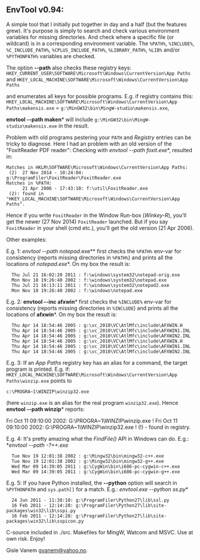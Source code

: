 EnvTool v0.94:
--------------

  A simple tool that I initially put together in day and a half (but the
  features grew). It's purpose is simply to search and check various environment
  variables for missing directories. And check where a specific file (or wildcard)
  is in a corresponding environment variable. The `%PATH%`, `%INCLUDE%`,
  `%C_INCLUDE_PATH%`, `%CPLUS_INCLUDE_PATH%`, `%LIBRARY_PATH%`, `%LIB%` and/or
  `%PYTHONPATH%` variables are checked.

  The option **--path** also checks these registry keys:
    `HKEY_CURRENT_USER\SOFTWARE\Microsoft\Windows\CurrentVersion\App Paths` and
    `HKEY_LOCAL_MACHINE\SOFTWARE\Microsoft\Windows\CurrentVersion\App Paths`

  and enumerates all keys for possible programs. E.g. if registry contains this:
    `HKEY_LOCAL_MACHINE\SOFTWARE\Microsoft\Windows\CurrentVersion\App Paths\makensis.exe` = 
     `g:\MinGW32\bin\MingW-studio\makensis.exe`,

  **envtool --path maken*** will include `g:\MinGW32\bin\MingW-studio\makensis.exe`
  in the result.

  Problem with old programs pestering your `PATH` and *Registry* entries can be tricky
  to diagnose. Here I had an problem with an old version of the "FoxitReader PDF reader":
  Checking with **envtool --path foxit*.exe**, resulted in:

    Matches in HKLM\SOFTWARE\Microsoft\Windows\CurrentVersion\App Paths:
     (2)  27 Nov 2014 - 10:24:04: g:\ProgramFiler\FoxitReader\FoxitReader.exe
    Matches in %PATH:
          21 Apr 2006 - 17:43:10: f:\util\FoxitReader.exe
     (2): found in "HKEY_LOCAL_MACHINE\SOFTWARE\Microsoft\Windows\CurrentVersion\App Paths".

  Hence if you write `FoxitReader` in the Window Run-box (*Winkey-R*), you'll get the
  newer (27 Nov 2014) `FoxitReader` launched. But if you say `FoxitReader` in your shell
  (cmd etc.), you'll get the old version (21 Apr 2006).

  Other examples:

  E.g. 1: *envtool --path notepad*.exe** first checks the `%PATH%` env-var
    for consistency (reports missing directories in `%PATH%`) and prints
    all the locations of **notepad*.exe**. On my box the result is:

      Thu Jul 21 16:02:20 2011 : f:\windows\system32\notepad-orig.exe
      Mon Nov 18 19:26:40 2002 : f:\windows\system32\notepad.exe
      Thu Jul 21 16:13:11 2011 : f:\windows\system32\notepad2.exe
      Mon Nov 18 19:26:40 2002 : f:\windows\notepad.exe

  E.g. 2: **envtool --inc afxwin*** first checks the `%INCLUDE%` env-var
    for consistency (reports missing directories in `%INCLUDE`) and prints
    all the locations of **afxwin***. On my box the result is:

      Thu Apr 14 18:54:46 2005 : g:\vc_2010\VC\AtlMfc\include\AFXWIN.H
      Thu Apr 14 18:54:46 2005 : g:\vc_2010\VC\AtlMfc\include\AFXWIN1.INL
      Thu Apr 14 18:54:46 2005 : g:\vc_2010\VC\AtlMfc\include\AFXWIN2.INL
      Thu Apr 14 18:54:46 2005 : g:\vc_2010\VC\AtlMfc\include\AFXWIN.H
      Thu Apr 14 18:54:46 2005 : g:\vc_2010\VC\AtlMfc\include\AFXWIN1.INL
      Thu Apr 14 18:54:46 2005 : g:\vc_2010\VC\AtlMfc\include\AFXWIN2.INL

  E.g. 3: If an *App Paths* registry key has an alias for a command, the target
    program is printed. E.g. if:
    `HKEY_LOCAL_MACHINE\SOFTWARE\Microsoft\Windows\CurrentVersion\App Paths\winzip.exe`
    points to
```    
c:\PROGRA~1\WINZIP\winzip32.exe
```
(here `winzip.exe` is an alias for the real program `winzip32.exe`). Hence
**envtool --path winzip*** reports:
      
  Fri Oct 11 09:10:00 2002: G:\PROGRA~1\WINZIP\winzip.exe !
  Fri Oct 11 09:10:00 2002: G:\PROGRA~1\WINZIP\winzip32.exe !
  (!) - found in registry.

  E.g. 4: It's pretty amazing what the *FindFile()* API in Windows can do. E.g.:
    **envtool --path *-?++.exe**

      Tue Nov 19 12:01:38 2002 : g:\Mingw32\bin\mingw32-c++.exe
      Tue Nov 19 12:01:38 2002 : g:\Mingw32\bin\mingw32-g++.exe
      Wed Mar 09 14:39:05 2011 : g:\CygWin\bin\i686-pc-cygwin-c++.exe
      Wed Mar 09 14:39:05 2011 : g:\CygWin\bin\i686-pc-cygwin-g++.exe

  E.g. 5: If you have Python installed, the **--python** option will search in
    `%PYTHONPATH` and `sys.path[]` for a match. E.g.: 
    **envtool.exe --python ss*.py**

      24 Jun 2011 - 11:38:10: g:\ProgramFiler\Python27\lib\ssl.py
      16 Feb 2011 - 12:14:28: g:\ProgramFiler\Python27\lib\site-packages\win32\lib\sspi.py
      16 Feb 2011 - 12:14:28: g:\ProgramFiler\Python27\lib\site-packages\win32\lib\sspicon.py


C-source included in ./src. Makefiles for MingW, Watcom and MSVC. Use at own
risk. Enjoy!

  Gisle Vanem <gvanem@yahoo.no>.
